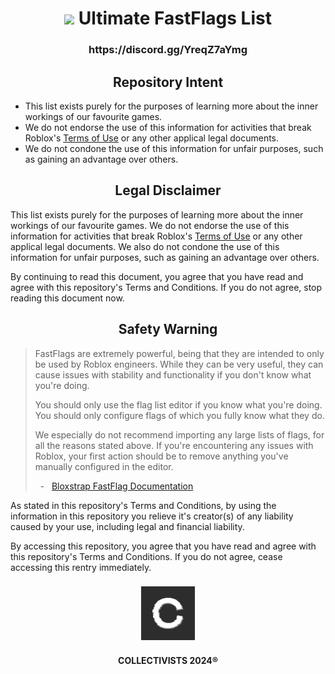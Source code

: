 <h1 align="center"><img src="https://github.com/pizzaboxer/bloxstrap/raw/main/Images/Bloxstrap.png" width="28"/> Ultimate FastFlags List</h1>

<h3 align="center">https://discord.gg/YreqZ7aYmg</h3>

<h2 align="center">Repository Intent</h2>

* This list exists purely for the purposes of learning more about the inner workings of our favourite games.
* We do not endorse the use of this information for activities that break Roblox's [Terms of Use](https://en.help.roblox.com/hc/en-us/articles/115004647846-Roblox-Terms-of-Use) or any other applical legal documents.
* We do not condone the use of this information for unfair purposes, such as gaining an advantage over others.

<h2 align="center">Legal Disclaimer</h2>

This list exists purely for the purposes of learning more about the inner workings of our favourite games. We do not endorse the use of this information for activities that break Roblox's [Terms of Use](https://en.help.roblox.com/hc/en-us/articles/115004647846-Roblox-Terms-of-Use) or any other applical legal documents. We also do not condone the use of this information for unfair purposes, such as gaining an advantage over others.

By continuing to read this document, you agree that you have read and agree with this repository's Terms and Conditions. If you do not agree, stop reading this document now.

<h2 align="center">Safety Warning</h2>

> FastFlags are extremely powerful, being that they are intended to only be used by Roblox engineers. While they can be very useful, they can cause issues with stability and functionality if you don't know what you're doing.
> 
> You should only use the flag list editor if you know what you're doing. You should only configure flags of which you fully know what they do.
> 
> We especially do not recommend importing any large lists of flags, for all the reasons stated above. If you're encountering any issues with Roblox, your first action should be to remove anything you've manually configured in the editor.
>
> &nbsp;&nbsp;-&nbsp;&nbsp; [Bloxstrap FastFlag Documentation](https://github.com/pizzaboxer/bloxstrap/wiki/A-guide-to-FastFlags)

As stated in this repository's Terms and Conditions, by using the information in this repository you relieve it's creator(s) of any liability caused by your use, including legal and financial liability.

By accessing this repository, you agree that you have read and agree with this repository's Terms and Conditions. If you do not agree, cease accessing this rentry immediately.

<h3 align="center">
  <img src="assets/ICON-DARK.gif" width="86" alt="COLLECTIVISTS">
</h3>

<h4 align="center">COLLECTIVISTS 2024®</h3>
